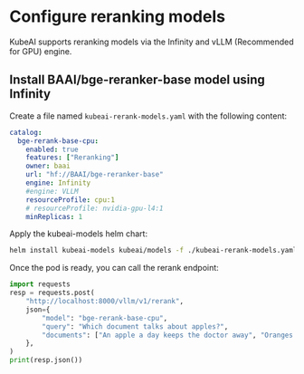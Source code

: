 # Configure reranking models

KubeAI supports reranking models via the Infinity and vLLM (Recommended for GPU) engine.

## Install BAAI/bge-reranker-base model using Infinity

Create a file named `kubeai-rerank-models.yaml` with the following content:

```yaml
catalog:
  bge-rerank-base-cpu:
    enabled: true
    features: ["Reranking"]
    owner: baai
    url: "hf://BAAI/bge-reranker-base"
    engine: Infinity
    #engine: VLLM
    resourceProfile: cpu:1
    # resourceProfile: nvidia-gpu-l4:1
    minReplicas: 1
```

Apply the kubeai-models helm chart:

```bash
helm install kubeai-models kubeai/models -f ./kubeai-rerank-models.yaml.yaml
```

Once the pod is ready, you can call the rerank endpoint:

```python
import requests
resp = requests.post(
    "http://localhost:8000/vllm/v1/rerank",
    json={
        "model": "bge-rerank-base-cpu",
        "query": "Which document talks about apples?",
        "documents": ["An apple a day keeps the doctor away", "Oranges are tasty"],
    },
)
print(resp.json())
```

